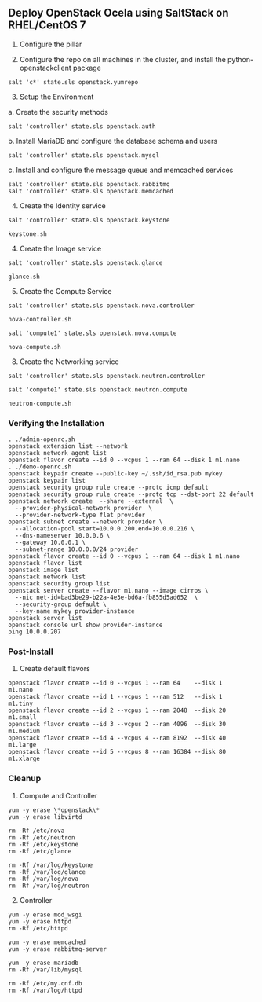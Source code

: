 
## Deploy OpenStack Ocela using SaltStack on RHEL/CentOS 7



1. Configure the pillar


2. Configure the repo on all machines in the cluster, and install the python-openstackclient package

```
salt 'c*' state.sls openstack.yumrepo
```

3. Setup the Environment


  a. Create the security methods
  ```
  salt 'controller' state.sls openstack.auth
  ```

  b. Install MariaDB and configure the database schema and users
  ```
  salt 'controller' state.sls openstack.mysql
  ```

  c. Install and configure the message queue and memcached services
  ```
  salt 'controller' state.sls openstack.rabbitmq
  salt 'controller' state.sls openstack.memcached
  ```

4. Create the Identity service

```
salt 'controller' state.sls openstack.keystone
```

```
keystone.sh
```


4. Create the Image service

```
salt 'controller' state.sls openstack.glance
```

```
glance.sh
```

5. Create the Compute Service 

```
salt 'controller' state.sls openstack.nova.controller
```

```
nova-controller.sh
```

```
salt 'compute1' state.sls openstack.nova.compute
```

```
nova-compute.sh
```


8. Create the Networking service 

```
salt 'controller' state.sls openstack.neutron.controller
```

```
salt 'compute1' state.sls openstack.neutron.compute
```

```
neutron-compute.sh
```

### Verifying the Installation

```
. ./admin-openrc.sh
openstack extension list --network
openstack network agent list
openstack flavor create --id 0 --vcpus 1 --ram 64 --disk 1 m1.nano
. ./demo-openrc.sh 
openstack keypair create --public-key ~/.ssh/id_rsa.pub mykey
openstack keypair list
openstack security group rule create --proto icmp default
openstack security group rule create --proto tcp --dst-port 22 default
openstack network create  --share --external  \
  --provider-physical-network provider  \
  --provider-network-type flat provider
openstack subnet create --network provider \
  --allocation-pool start=10.0.0.200,end=10.0.0.216 \
  --dns-nameserver 10.0.0.6 \
  --gateway 10.0.0.1 \
  --subnet-range 10.0.0.0/24 provider
openstack flavor create --id 0 --vcpus 1 --ram 64 --disk 1 m1.nano
openstack flavor list
openstack image list
openstack network list
openstack security group list
openstack server create --flavor m1.nano --image cirros \
  --nic net-id=bad3be29-b22a-4e3e-bd6a-fb855d5ad652  \
  --security-group default \
  --key-name mykey provider-instance
openstack server list
openstack console url show provider-instance
ping 10.0.0.207 
```

### Post-Install

1. Create default flavors

  ```
  openstack flavor create --id 0 --vcpus 1 --ram 64    --disk 1   m1.nano
  openstack flavor create --id 1 --vcpus 1 --ram 512   --disk 1   m1.tiny
  openstack flavor create --id 2 --vcpus 1 --ram 2048  --disk 20  m1.small
  openstack flavor create --id 3 --vcpus 2 --ram 4096  --disk 30  m1.medium
  openstack flavor create --id 4 --vcpus 4 --ram 8192  --disk 40  m1.large
  openstack flavor create --id 5 --vcpus 8 --ram 16384 --disk 80  m1.xlarge
  ```


### Cleanup

1. Compute and Controller

```
yum -y erase \*openstack\*
yum -y erase libvirtd

rm -Rf /etc/nova
rm -Rf /etc/neutron
rm -Rf /etc/keystone
rm -Rf /etc/glance

rm -Rf /var/log/keystone
rm -Rf /var/log/glance
rm -Rf /var/log/nova
rm -Rf /var/log/neutron
```

2. Controller
```
yum -y erase mod_wsgi
yum -y erase httpd
rm -Rf /etc/httpd

yum -y erase memcached
yum -y erase rabbitmq-server

yum -y erase mariadb
rm -Rf /var/lib/mysql

rm -Rf /etc/my.cnf.db
rm -Rf /var/log/httpd
```

